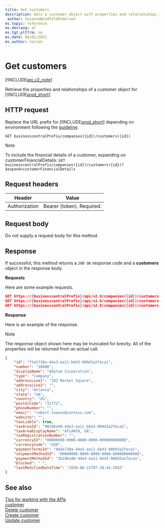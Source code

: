 ```yaml
---
title: Get customers  
description: Gets a customer object with properties and relationships in Dynamics 365 Business Central.
 author: SusanneWindfeldPedersen
ms.topic: reference
ms.devlang: al
ms.tgt_pltfrm: na
ms.date: 04/01/2021
ms.author: solsen
---
```


# Get customers

[!INCLUDE[api_v2_note](../../../includes/api_v2_note.md)]

Retrieve the properties and relationships of a customer object for [!INCLUDE[prod_short](../../../includes/prod_short.md)].

## HTTP request
Replace the URL prefix for [!INCLUDE[prod_short](../../../includes/prod_short.md)] depending on environment following the [guideline](../../v2.0/endpoints-apis-for-dynamics.md).
```
GET businesscentralPrefix/companies({id})/customers({id})
```
> [!NOTE]  
> To include the financial details of a customer, expanding on customerFinancialDetails:
>```GET businesscentralPrefix/companies({id})/customers({id})?$expand=customerFinancialDetails```

## Request headers

|Header|Value|
|------|-----|
|Authorization  |Bearer {token}. Required. |

## Request body
Do not supply a request body for this method.

## Response
If successful, this method returns a ```200 OK``` response code and a **customers** object in the response body.

**Requests**

Here are some example requests.

```json
GET https://{businesscentralPrefix}/api/v2.0/companies({id})/customers({id})
GET https://{businesscentralPrefix}/api/v2.0/companies({id})/customers({id})?$expand=customerFinancialDetails, picture, defaultDimensions, currency, paymentTerm, shipmentMethod, paymentMethod
GET https://{businesscentralPrefix}/api/v2.0/companies({id})/customers({id})?$expand=picture, currency, paymentMethod
```

**Response**

Here is an example of the response. 

> [!NOTE]  
>   The response object shown here may be truncated for brevity. All of the properties will be returned from an actual call.

```json
{
    "id": "f2a5738a-44e3-ea11-bb43-000d3a2feca1",
    "number": "10000",
    "displayName": "Adatum Corporation",
    "type": "Company",
    "addressLine1": "192 Market Square",
    "addressLine2": "",
    "city": "Atlanta",
    "state": "GA",
    "country": "US",
    "postalCode": "31772",
    "phoneNumber": "",
    "email": "robert.townes@contoso.com",
    "website": "",
    "taxLiable": true,
    "taxAreaId": "90196a90-44e3-ea11-bb43-000d3a2feca1",
    "taxAreaDisplayName": "ATLANTA, GA",
    "taxRegistrationNumber": "",
    "currencyId": "00000000-0000-0000-0000-000000000000",
    "currencyCode": "USD",
    "paymentTermsId": "04a5738a-44e3-ea11-bb43-000d3a2feca1",
    "shipmentMethodId": "00000000-0000-0000-0000-000000000000",
    "paymentMethodId": "3b196a90-44e3-ea11-bb43-000d3a2feca1",
    "blocked": " ",
    "lastModifiedDateTime": "2020-08-21T07:38:44.293Z"
}
```

## See also
[Tips for working with the APIs](../../../developer/devenv-connect-apps-tips.md)    
[customer](../resources/dynamics_customer.md)    
[Delete customer](dynamics_customer_Delete.md)    
[Create customer](dynamics_customer_Create.md)    
[Update customer](dynamics_customer_Update.md)    
